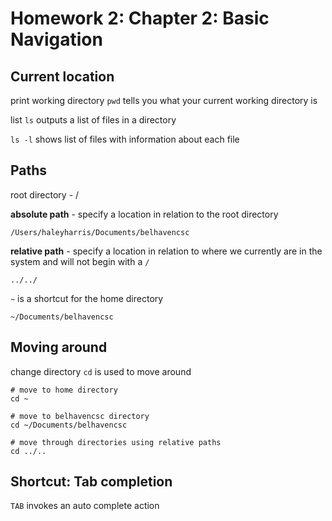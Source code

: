 # Homework 2: Chapter 2: Basic Navigation

## Current location

print working directory `pwd` tells you what your current
working directory is

list `ls` outputs a list of files in a directory

`ls -l` shows list of files with information about each file


## Paths

root directory - /

**absolute path** - specify a location in relation to the root directory
 
    /Users/haleyharris/Documents/belhavencsc

**relative path** - specify a location in relation to where we currently are in the system and will not begin with a `/`

    ../../

`~` is a shortcut for the home directory 

    ~/Documents/belhavencsc


## Moving around

change directory `cd` is used to move around

    # move to home directory
    cd ~ 

    # move to belhavencsc directory
    cd ~/Documents/belhavencsc

    # move through directories using relative paths
    cd ../..


## Shortcut: Tab completion

`TAB` invokes an auto complete action